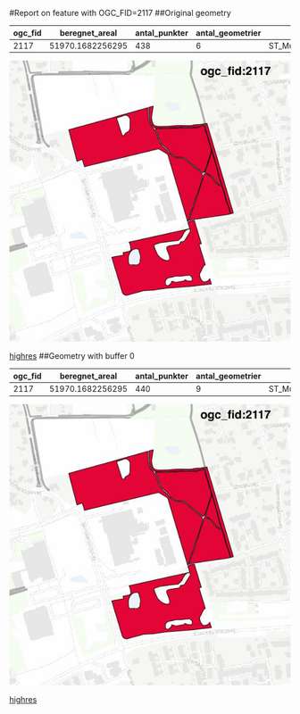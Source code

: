 #Report on feature with OGC_FID=2117
##Original geometry



| ogc_fid |  beregnet_areal  | antal_punkter | antal_geometrier |      type       |
|---------|------------------|---------------|------------------|-----------------|
|    2117 | 51970.1682256295 |           438 |                6 | ST_MultiPolygon|
![geom](../images/2117_invalid.jpg)


[highres](https://raw.githubusercontent.com/Septima/herlev/master/images/2117_invalid.jpg)
##Geometry with buffer 0



| ogc_fid |  beregnet_areal  | antal_punkter | antal_geometrier |      type       |
|---------|------------------|---------------|------------------|-----------------|
|    2117 | 51970.1682256295 |           440 |                9 | ST_MultiPolygon|
![geom](../images/2117_buffer0.jpg)


[highres](https://raw.githubusercontent.com/Septima/herlev/master/images/2117_buffer0_highres.jpg)
